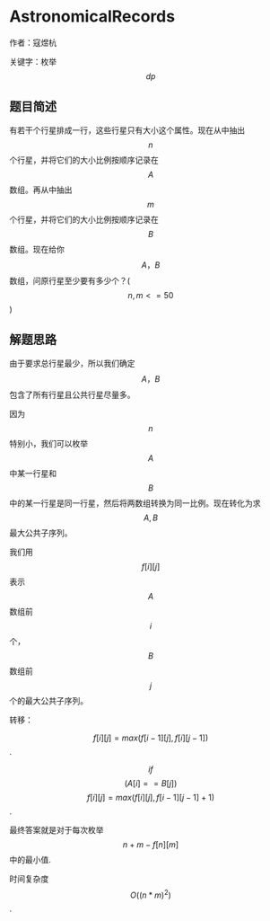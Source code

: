 # AstronomicalRecords
作者：寇煜杭

关键字：枚举 $$dp$$

## 题目简述
   有若干个行星排成一行，这些行星只有大小这个属性。现在从中抽出$$n$$个行星，并将它们的大小比例按顺序记录在$$A$$数组。再从中抽出$$m$$个行星，并将它们的大小比例按顺序记录在$$B$$数组。现在给你$$A，B$$数组，问原行星至少要有多少个？($$n,m<=50$$)

## 解题思路
   由于要求总行星最少，所以我们确定$$A，B$$包含了所有行星且公共行星尽量多。

   因为$$n$$特别小，我们可以枚举$$A$$中某一行星和$$B$$中的某一行星是同一行星，然后将两数组转换为同一比例。现在转化为求$$A,B$$最大公共子序列。
   
   我们用$$f[i][j]$$表示$$A$$数组前$$i$$个，$$B$$数组前$$j$$个的最大公共子序列。
   
   转移：
   
   $$f[i][j]=max(f[i-1][j],f[i][j-1])$$.
   
   $$if$$ $$(A[i]==B[j])$$ $$f[i][j]=max(f[i][j],f[i-1][j-1]+1)$$.
   
   最终答案就是对于每次枚举$$n+m-f[n][m]$$中的最小值.
   
   时间复杂度$$O((n*m)^2)$$.



